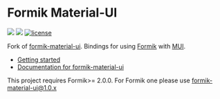 # Formik Material-UI

![](https://github.com/mercantile/formik-material-ui/workflows/Build%20formik-material-ui/badge.svg)
![](https://github.com/mercantile/formik-material-ui/workflows/Build%20formik-material-ui-lab/badge.svg)
[![license](https://badgen.now.sh/badge/license/MIT)](./LICENSE)

Fork of [formik-material-ui](https://github.com/stackworx/formik-material-ui). Bindings for using [Formik](https://github.com/jaredpalmer/formik) with [MUI](https://mui.com/).

- [Getting started](https://github.com/mercantile/formik-material-ui/blob/next/docs/docs/guide/getting-started.md)
- [Documentation for formik-material-ui](https://github.com/mercantile/formik-material-ui/blob/next/docs/docs/api/material-ui.md)

This project requires Formik>= 2.0.0. For Formik one please use formik-material-ui@1.0.x
